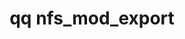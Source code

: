 ---
category: nfs
command: nfs_mod_export
optional_options:
- alternate: []
  help: ID of export to modify
  name: --export-id
  required: false
- alternate: []
  help: Path of export to modify
  name: --export-path
  required: false
- alternate: []
  help: ID of the tenant the export is in. Only used if using the --export-path argument.
  name: --tenant-id
  required: false
- alternate: []
  help: Change NFS export path
  name: --new-export-path
  required: false
- alternate: []
  help: Change tenant that export is in
  name: --new-tenant-id
  required: false
- alternate: []
  help: Change file system path
  name: --fs-path
  required: false
- alternate: []
  help: Description of this export
  name: --description
  required: false
- alternate: []
  help: Specify no restrictions for this export.
  name: --no-restrictions
  required: false
- alternate: []
  help: "\n    Path to local file containing the restrictions in JSON format.\n  \
    \  host_restrictions is a comma separated list of IPs/ IP ranges/ hostnames/ wildcarded\
    \ hostnames/\n    and the strings KRB5@, KRB5I@, and KRB5P@ for the 3 kerberos\
    \ security flavors: basic auth,\n    Integrity, and Privacy.\n    user_mapping\
    \ can be \"none\"|\"root\"|\"all\".  map_to_user may be \"{ \"id_type\": \"LOCAL_USER\"\
    ,\n    \"id_value\": \"<integer_id>\" }\" or \"{ \"id_type\": \"NFS_UID\", \"\
    id_value\": \"<integer_id>\" }\".\n    map_to_group may be \"{ \"id_type\": \"\
    NFS_GID\", \"id_value\": \"<integer_id>\".  If user_mapping is not\n    \"none\"\
    , then either specify map_to_user as a local user or specify both map_to_user\
    \ and\n    map_to_group as NFS user/group.\n\n    ==Example JSON==:\n    { \"\
    restrictions\" : [\n        {\n            \"read_only\" : true,\n           \
    \ \"host_restrictions\" : [ \"1.2.3.1\", \"1.100.0.0/24\" ],\n            \"user_mapping\"\
    \ : \"root\",\n            \"map_to_user\": {\n                \"id_type\" : \"\
    LOCAL_USER\",\n                \"id_value\" : \"500\"\n            }\n       \
    \ },\n        {\n            \"read_only\" : false,\n            \"host_restrictions\"\
    \ : [ \"KRB5@\" ],\n            \"user_mapping\" : \"none\"\n        },\n    \
    \    {\n            \"read_only\" : true,\n            \"host_restrictions\" :\
    \ [],\n            \"user_mapping\" : \"all\",\n            \"map_to_user\" :{\n\
    \                \"id_type\" : \"NFS_UID\",\n                \"id_value\" : \"\
    500\"\n            },\n            \"map_to_group\": {\n                \"id_type\"\
    \ : \"NFS_GID\",\n                \"id_value\" : \"501\"\n            }\n    \
    \    } ]\n    } "
  name: --restrictions
  required: false
- alternate: []
  help: Creates the specified file system path if it does not exist
  name: --create-fs-path
  required: false
- alternate: []
  help: Fields that should be forced to fit in 32 bits for this export, to support
    legacy clients and applications. FILE_IDS will hash file IDs (inode numbers),
    which can be observed by "stat", and is also necessary for some deprecated linux
    system calls (e.g. to list a directory) to work. FS_SIZE saturates the available,
    used, and total capacity reported to tools like "df" to 4GiB. FILE_SIZES saturates
    the reported size of individual files to 4GiB, and should be used with caution
    as it could cause application misbehavior in the handling of larger files.  NONE
    explicitly specifies no 32 bit mapping.
  name: --fields-to-present-as-32-bit
  required: false
permalink: /qq-cli-command-guide/nfs/nfs_mod_export.html
positional_options: []
sidebar: qq_cli_command_reference_sidebar
summary: This section explains how to use the <code>qq nfs_mod_export</code> command.
synopsis: Modify an export
title: qq nfs_mod_export
usage: "qq nfs_mod_export [-h] (--export-id EXPORT_ID | --export-path EXPORT_PATH)\
  \ [--tenant-id TENANT_ID] [--new-export-path NEW_EXPORT_PATH]\n    [--new-tenant-id\
  \ NEW_TENANT_ID] [--fs-path FS_PATH] [--description DESCRIPTION]\n    [--no-restrictions\
  \ | --restrictions JSON_FILE_PATH] [--create-fs-path] [--fields-to-present-as-32-bit\
  \ FIELD [FIELD ...]]"
zendesk_source: qq CLI Command Guide

---